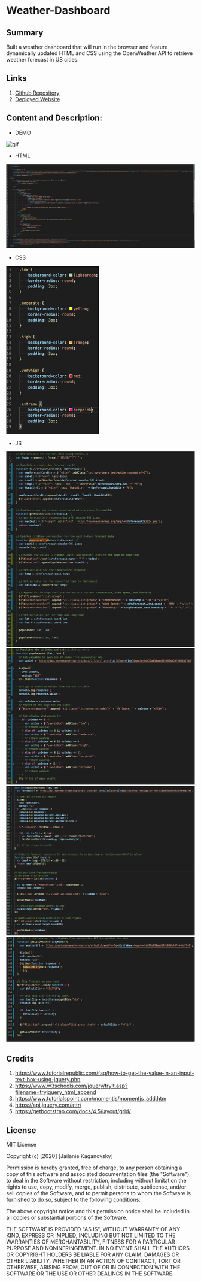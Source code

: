 # Weather-Dashboard

## Summary
Built a weather dashboard that will run in the browser and feature dynamically updated HTML and CSS using the OpenWeather API to retrieve weather forecast in US cities.

## Links
1. [Github Repository](https://github.com/jkaganovsky/Weather-Dashboard)
1. [Deployed Website](https://jkaganovsky.github.io/Weather-Dashboard/)


## Content and Description:
* DEMO

![gif](./assets/images/weather-dashboard.gif)

* HTML

![index](./assets/images/html.png)

* CSS

![css](./assets/images/stylecss.png)

* JS

![js1](./assets/images/script1.png)
![js2](./assets/images/script2.png)
![js3](./assets/images/script3.png)
![js4](./assets/images/script4.png)

## Credits
1. https://www.tutorialrepublic.com/faq/how-to-get-the-value-in-an-input-text-box-using-jquery.php
1. https://www.w3schools.com/jquery/tryit.asp?filename=tryjquery_html_append
1. https://www.tutorialspoint.com/momentjs/momentjs_add.htm
1. https://api.jquery.com/attr/
1. https://getbootstrap.com/docs/4.5/layout/grid/

## License
MIT License

Copyright (c) [2020] [Jailanie Kaganovsky]

Permission is hereby granted, free of charge, to any person obtaining a copy
of this software and associated documentation files (the "Software"), to deal
in the Software without restriction, including without limitation the rights
to use, copy, modify, merge, publish, distribute, sublicense, and/or sell
copies of the Software, and to permit persons to whom the Software is
furnished to do so, subject to the following conditions:

The above copyright notice and this permission notice shall be included in all
copies or substantial portions of the Software.

THE SOFTWARE IS PROVIDED "AS IS", WITHOUT WARRANTY OF ANY KIND, EXPRESS OR
IMPLIED, INCLUDING BUT NOT LIMITED TO THE WARRANTIES OF MERCHANTABILITY,
FITNESS FOR A PARTICULAR PURPOSE AND NONINFRINGEMENT. IN NO EVENT SHALL THE
AUTHORS OR COPYRIGHT HOLDERS BE LIABLE FOR ANY CLAIM, DAMAGES OR OTHER
LIABILITY, WHETHER IN AN ACTION OF CONTRACT, TORT OR OTHERWISE, ARISING FROM,
OUT OF OR IN CONNECTION WITH THE SOFTWARE OR THE USE OR OTHER DEALINGS IN THE
SOFTWARE.


